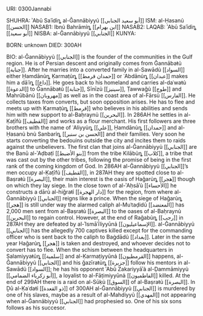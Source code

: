 URI: 0300Jannabi

SHUHRA: ʾAbū Saʿīdỉȵ al-Ǧannābiyyủ [[أبو سعيد الجنابي]]
ISM: al-Ḥasanủ [[الحسن]]
NASAB1: Ibnủ Bahrāmỉȵ [[ابن بهرام]]
NASAB2:
LAQAB: ʾAbū Saʿīdỉȵ [[أبو سعيد]]
NISBA: al-Ǧannābiyyủ [[الجنابي]]
KUNYA: 

BORN: unknown
DIED: 300AH

BIO: al-Ǧannābiyyủ [[الجنابي]] is the founder of the communities in the Gulf region. He is of Persian descent and originally comes from Ǧannābaŧủ [[جنابة]]. After he marries into a converted family in al-Sawādủ [[السواد]] either Ḥamdānủȵ Ḳarmaṭủȵ [[حمدان قرمط]] or ʿAbdānủȵ [[عبدان]] makes him a dāʿỉȵ [[داع]]. He goes back to his homeland and carries al-daʿwaŧủ [[الدعوة]] to Ǧannābaŧủ [[جنابة]], Sīnīzủ [[سينيز]], Ṭawwaǧủ [[طوج]] and Mahrūbānủ [[مهروبان]] as well as in the coast area of al-Fārsủ [[الفارس]]. He collects taxes from converts, but soon opposition arises. He has to flee and meets up with Ḳarmaṭủȵ [[قرمط]] who believes in his abilities and sends him with new support to al-Baḥraynủ [[البحرين]]. In 286AH he settles in al-Ḳaṭīfủ [[القطيف]] and works as a flour merchant. His first followers are three brothers with the name of ʿAliyyủȵ [[علي]], Ḥamdānủȵ [[حمدان]] and al-Ḥasanủ bnủ Sanbarỉȵ [[الحسن بن سنبر]] and their families. Very soon he starts converting the bedouins outside the city and incites them to raids against the unbelievers. The first clan that joins al-Ǧannābiyyủ [[الجنابي]] are the Banū al-ʾAḍbaṭỉ [[بنو الأضبط]] from the tribe Kilābủȵ [[كلاب]], a tribe that was cast out by the other tribes, following the promise of being in the first rank of the coming kingdom of God. In 286AH al-Ǧannābiyyủ [[الجنابي]]’s men occupy al-Ḳaṭīfủ [[القطيف]], in 287AH they are spotted close to al-Baṣraŧủ [[البصرة]], their main interest is the oasis of Haǧarủȵ [[هجر]] though on which they lay siege. In the close town of al-ʾAḥsāʾủ [[الأحساء]] he constructs a dārủ al-hiǧraŧỉ [[دار الهجرة]] for the region, from where al-Ǧannābiyyủ [[الجنابي]] reigns like a prince. When the siege of Haǧarủȵ [[هجر]] is still under way the alarmed caliph al-Muʿtaḍidủ [[المعتضد]] has 2,000 men sent from al-Baṣraŧủ [[البصرة]] to the oases of al-Baḥraynủ [[البحرين]] to regain control. However, at the end of Raǧabủȵ [[رجب]] in 287AH they are defeated by al-ʾIsmāʿīliyyūnả [[الإسماعيليون]]. al-Ǧannābiyyủ [[الجنابي]] has the allegedly 700 captives killed except for the commanding officer who is sent back to the caliph to Baġdādủ [[بغداد]]. Later in the same year Haǧarủȵ [[هجر]] is taken and destroyed, and whoever decides not to convert has to flee. When the schism between the headquarters in Salamiyyaŧủȵ [[سلمية]] and al-Ḳarmaṭiyyūnả [[القرمطيون]] happens, al-Ǧannābiyyủ [[الجنابي]] and his ǧazīraŧủȵ [[جزيرة]] follow his mentors in al-Sawādủ [[السواد]]; he has his opponent ʾAbū Zakariyyāʾả al-Ḍammāmiyyủ [[أبو زكرياء الضمامي]], a loyalist to al-Fāṭimiyyūnả [[الفاطميون]] killed. At the end of 299AH there is a raid on al-Sūḳủ [[السوق]] of al-Baṣraŧủ [[البصرة]]. In Ḏū al-Ḳaʿdaŧỉ [[ذو القعدة]] of 300AH al-Ǧannābiyyủ [[الجنابي]] is murdered by one of his slaves, maybe as a result of al-Mahdiyyủ [[المهدي]] not appearing when al-Ǧannābiyyủ [[الجنابي]] had prophesied so. One of his six sons follows as his succesor.
